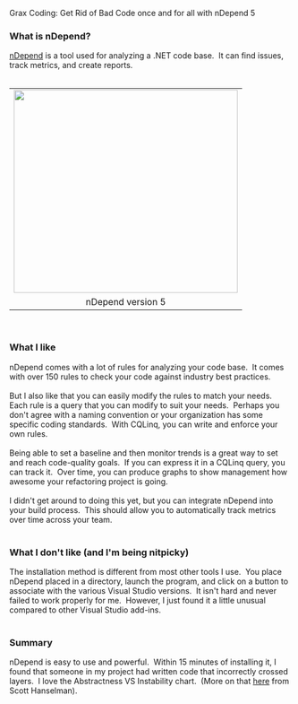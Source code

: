 Grax Coding: Get Rid of Bad Code once and for all with nDepend 5

<h3>
<b>What is nDepend?</b></h3>
<a href="http://www.ndepend.com/">nDepend</a> is a tool used for analyzing a .NET code base. &nbsp;It can find issues, track metrics, and create reports.<br />
<br />
<table align="center" cellpadding="0" cellspacing="0" class="tr-caption-container" style="margin-left: auto; margin-right: auto; text-align: center;"><tbody>
<tr><td style="text-align: center;"><a href="http://www.ndepend.com/Res/CQLEdition2.PNG" imageanchor="1" style="margin-left: auto; margin-right: auto;"><img border="0" src="http://www.ndepend.com/Res/CQLEdition2.PNG" height="362" width="400" /></a></td></tr>
<tr><td class="tr-caption" style="text-align: center;">nDepend version 5</td></tr>
</tbody></table>
<br />
<h3>
What I like</h3>
nDepend comes with a lot of rules for analyzing your code base. &nbsp;It comes with over 150 rules to check your code against industry best practices.<br />
<br />
But I also like that you can easily modify the rules to match your needs. &nbsp; Each rule is a query that you can modify to suit your needs. &nbsp;Perhaps you don't agree with a naming convention or your organization has some specific coding standards. &nbsp;With CQLinq, you can write and enforce your own rules.<br />
<br />
Being able to set a baseline and then monitor trends is a great way to set and reach code-quality goals. &nbsp;If you can express it in a CQLinq query, you can track it. &nbsp;Over time, you can produce graphs to show management how awesome your refactoring project is going.<br />
<br />
I didn't get around to doing this yet, but you can integrate nDepend into your build process. &nbsp;This should allow you to automatically track metrics over time across your team.<br />
<br />
<h3>
What I don't like (and I'm being nitpicky)</h3>
The installation method is different from most other tools I use. &nbsp;You place nDepend placed in a directory, launch the program, and click on a button to associate with the various Visual Studio versions. &nbsp;It isn't hard and never failed to work properly for me. &nbsp;However, I just found it a little unusual compared to other Visual Studio add-ins.<br />
<br />
<h3>
Summary</h3>
nDepend is easy to use and powerful. &nbsp;Within 15 minutes of installing it, I found that someone in my project had written code that incorrectly crossed layers. &nbsp;I love the Abstractness VS Instability chart. &nbsp;(More on that <a href="http://www.hanselman.com/blog/ExitingTheZoneOfPainStaticAnalysisWithNDepend.aspx">here</a> from Scott Hanselman).<br />
<br />
